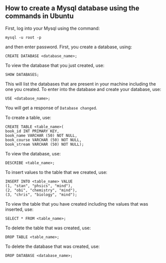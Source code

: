 ## How to create a Mysql database using the commands in Ubuntu
First, log into your Mysql using the command:

    mysql -u root -p

and then enter password.
First, you create a database, using:

    CREATE DATABASE <database_name>;

To view the database that you just created, use:

    SHOW DATABASES;

This will list the databases that are present in your machine including the one you created.
To enter into the database and create your database, use:

    USE <database_name>;

You will get a response of `Database changed`.

To create a table, use:

    CREATE TABLE <table_name>(
    book_id INT PRIMARY KEY,
    book_name VARCHAR (50) NOT NULL,
    book_course VARCHAR (50) NOT NULL,
    book_stream VARCHAR (50) NOT NULL);

To view the database, use:

    DESCRIBE <table_name>;
To insert values to the table that we created, use:

    INSERT INTO <table_name> VALUE
    (1, "stan", "phsics", "mind"),
    (2, "obi", "chemistry", "mind"),
    (3, "chris", "biology", "mind");

To view the table that you have created including the values that was inserted, use:

    SELECT * FROM <table_name>;

To delete the table that was created, use:

    DROP TABLE <table_name>;

To delete the database that was created, use:

    DROP DATABASE <database_name>;


